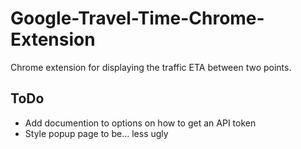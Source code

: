 # Google-Travel-Time-Chrome-Extension
Chrome extension for displaying the traffic ETA between two points.

## ToDo
* Add documention to options on how to get an API token
* Style popup page to be... less ugly